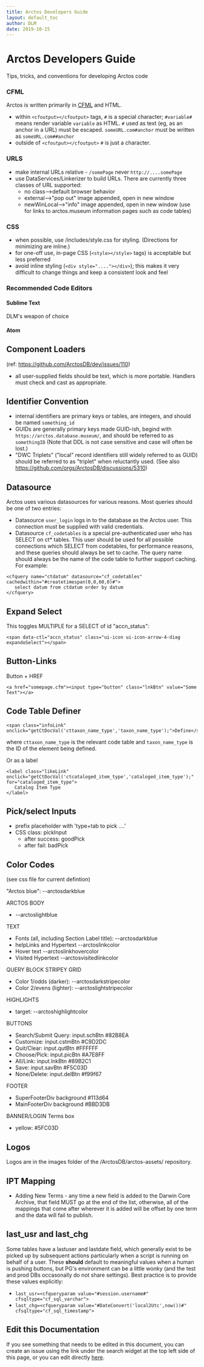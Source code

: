 ```yaml
---
title: Arctos Developers Guide
layout: default_toc
author: DLM
date: 2019-10-15
---
```


# Arctos Developers Guide
Tips, tricks, and conventions for developing Arctos code

### CFML

Arctos is written primarily in [CFML](https://en.wikipedia.org/wiki/ColdFusion_Markup_Language) and HTML. 
* within ``<cfoutput></cfoutput>`` tags, ``#`` is a special character; ``#variable#`` means render variable ``variable`` as HTML. ``#`` used as text (eg, as an anchor in a URL) must be escaped. ``someURL.com#anchor`` must be written as  ``someURL.com##anchor``
* outside of ``<cfoutput></cfoutput>`` 	``#`` is just a character.

### URLS

* make internal URLs relative - ``/somePage`` never ``http://....somePage``
* use DataServices/Linkerizer to build URLs. There are currently three classes of URL supported:
    * no class-->default browser behavior
    * external-->"pop out" image appended, open in new window
    * newWinLocal-->"info" image appended, open in new window (use for links to arctos.museum information pages such as code tables)

### CSS
* when possible, use /includes/style.css for styling. (Directions for minimizing are inline.)
* for one-off use, in-page CSS (``<style></style>`` tags) is acceptable but less preferred
* avoid inline styling (``<div style="...."></div>``); this makes it very difficult to change things and keep a consistent look and feel

### Recommended Code Editors
 
#### Sublime Text

DLM's weapon of choice

#### Atom

## Component Loaders

(ref: https://github.com/ArctosDB/dev/issues/110)

* all user-supplied fields should be text, which is more portable. Handlers must check and cast as appropriate.


## Identifier Convention

* internal identifiers are primary keys or tables, are integers, and should be named ``something_id``
* GUIDs are generally primary keys made GUID-ish, begind with ``https://arctos.database.museum/``, and should be referred to as ``somethingID`` (Note that DDL is not case sensitive and case will often be lost.)
* "DWC Triplets" ("local" record identifiers still widely referred to as GUID) should be referred to as "triplet" when reluctantly used. (See also https://github.com/orgs/ArctosDB/discussions/5310)

## Datasource

Arctos uses various datasources for various reasons. Most queries should be one of two entries:

* Datasource ``user_login`` logs in to the database as the Arctos user. This connection must be supplied with valid credentials.
* Datasource ``cf_codetables`` is a special pre-authenticated user who has SELECT on ct* tables. This user should be used for all possible connections which SELECT from codetables, for performance reasons, and these queries should always be set to cache. The query name should always be the name of the code table to further support caching. For example:

``` 
<cfquery name="ctdatum" datasource="cf_codetables" cachedwithin="#createtimespan(0,0,60,0)#">
   select datum from ctdatum order by datum
</cfquery> 
```

## Expand Select

This toggles MULTIPLE for a SELECT of id "accn_status":

```
<span data-ctl="accn_status" class="ui-icon ui-icon-arrow-4-diag expandoSelect"></span>
```

## Button-Links

Button + HREF

```
<a href="somepage.cfm"><input type="button" class="lnkBtn" value="Some Text"></a>
```

## Code Table Definer

```
<span class="infoLink" onclick="getCtDocVal('cttaxon_name_type','taxon_name_type');">Define</span>
```

where ``cttaxon_name_type`` is the relevant code table and ``taxon_name_type`` is the ID of the element being defined.

Or as a label

```
<label class="likeLink" onclick="getCtDocVal('ctcataloged_item_type','cataloged_item_type');" for="cataloged_item_type">
   Catalog Item Type
</label>
```

## Pick/select Inputs

* prefix placeholder with 'type+tab to pick ....'
* CSS class: pickInput
    * after success: goodPick
    * after fail: badPick

## Color Codes

(see css file for current defintion)

"Arctos blue": --arctosdarkblue

ARCTOS BODY
* --arctoslightblue

TEXT
* Fonts (all, including Section Label title): --arctosdarkblue
* helpLinks and Hypertext --arctoslinkcolor
* Hover text --arctoslinkhovercolor
* Visited Hypertext --arctosvisitedlinkcolor


QUERY BLOCK STRIPEY GRID
* Color 1/odds (darker): --arctosdarkstripecolor
* Color 2/evens (lighter): --arctoslightstripecolor

HIGHLIGHTS
* target: --arctoshighlightcolor

BUTTONS
* Search/Submit Query: input.schBtn #82B8EA 
* Customize: input.cstmBtn #C9D2DC
* Quit/Clear: input.qutBtn #FFFFFF
* Choose/Pick: input.picBtn #A7E8FF
* All/Link: input.lnkBtn #89B2C1
* Save: input.savBtn #F5C03D
* None/Delete: input.delBtn #f99f67

FOOTER
* SuperFooterDiv background #113d64 
* MainFooterDiv background #BBD3DB

BANNER/LOGIN Terms box
* yellow: #5FC03D

## Logos

Logos are in the images folder of the /ArctosDB/arctos-assets/ repository.

## IPT Mapping

* Adding New Terms - any time a new field is added to the Darwin Core Archive, that field MUST go at the end of the list, otherwise, all of the mappings that come after wherever it is added will be offset by one term and the data will fail to publish.

## last_usr and last_chg

Some tables have a lastuser and lastdate field, which generally exist to be picked up by subsequent actions particularly when a script is running on behalf of a user. These **should** default to meaningful values when a human is pushing buttons, but PG's environment can be a little wonky (and the test and prod DBs occasonally do not share settings). Best practice is to provide these values explicitly:

* ``last_usr=<cfqueryparam value="#session.username#" cfsqltype="cf_sql_varchar">``
* ``last_chg=<cfqueryparam value="#DateConvert('local2Utc',now())#" cfsqltype="cf_sql_timestamp">``



## Edit this Documentation

If you see something that needs to be edited in this document, you can create an issue using the link under the search widget at the top left side of this page, or you can edit directly <a href="https://github.com/ArctosDB/documentation-wiki/edit/gh-pages/_how_to/developer-guide.markdown" target="_blank">here</a>.
